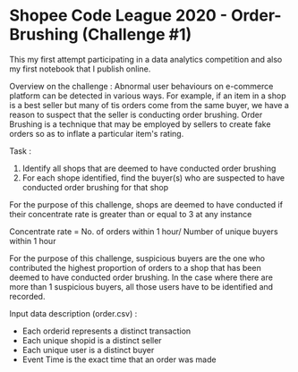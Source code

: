 # Shopee Code League 2020 - Order-Brushing (Challenge #1)

This my first attempt participating in a data analytics competition and also my first notebook that I publish online.

Overview on the challenge : 
Abnormal user behaviours on e-commerce platform can be detected in various ways. For example, if an item in a shop is a best seller but many of tis orders come from the same buyer, we have a reason to suspect that the seller is conducting order brushing. Order Brushing is a technique that may be employed by sellers to create fake orders so as to inflate a particular item's rating.

Task : 
1. Identify all shops that are deemed to have conducted order brushing
2. For each shope identified, find the buyer(s) who are suspected to have conducted order brushing for that shop

For the purpose of this challenge, shops are deemed to have conducted if their concentrate rate is greater than or equal to 3 at any instance

Concentrate rate = No. of orders within 1 hour/ Number of unique buyers within 1 hour

For the purpose of this challenge, suspicious buyers are the one who contributed the highest proportion of orders to a shop that has been deemed to have conducted order brushing. In the case where there are more than 1 suspicious buyers, all those users have to be identified and recorded.

Input data description (order.csv) : 
- Each orderid represents a distinct transaction
- Each unique shopid is a distinct seller
- Each unique user is a distinct buyer
- Event Time is the exact time that an order was made
